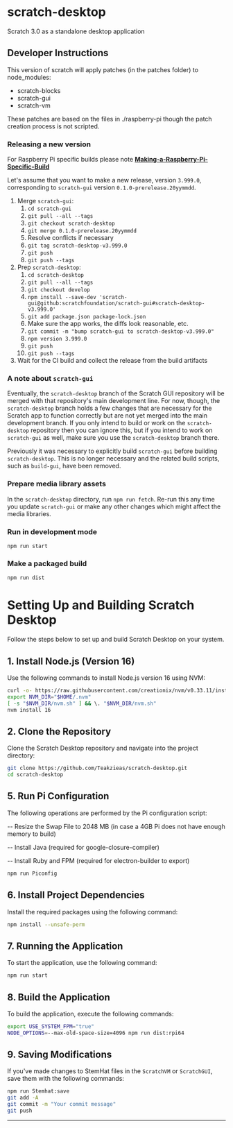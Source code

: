 # scratch-desktop

Scratch 3.0 as a standalone desktop application

## Developer Instructions

This version of scratch will apply patches (in the patches folder) to node_modules:

- scratch-blocks
- scratch-gui
- scratch-vm

These patches are based on the files in ./raspberry-pi though the patch creation process is not scripted.

### Releasing a new version

For Raspberry Pi specific builds please note [**Making-a-Raspberry-Pi-Specific-Build**](#making-a-raspberry-pi-specific-build)

Let's assume that you want to make a new release, version `3.999.0`, corresponding to `scratch-gui` version
`0.1.0-prerelease.20yymmdd`.

1. Merge `scratch-gui`:
   1. `cd scratch-gui`
   2. `git pull --all --tags`
   3. `git checkout scratch-desktop`
   4. `git merge 0.1.0-prerelease.20yymmdd`
   5. Resolve conflicts if necessary
   6. `git tag scratch-desktop-v3.999.0`
   7. `git push`
   8. `git push --tags`
2. Prep `scratch-desktop`:
   1. `cd scratch-desktop`
   2. `git pull --all --tags`
   3. `git checkout develop`
   4. `npm install --save-dev 'scratch-gui@github:scratchfoundation/scratch-gui#scratch-desktop-v3.999.0'`
   5. `git add package.json package-lock.json`
   6. Make sure the app works, the diffs look reasonable, etc.
   7. `git commit -m "bump scratch-gui to scratch-desktop-v3.999.0"`
   8. `npm version 3.999.0`
   9. `git push`
   10. `git push --tags`
3. Wait for the CI build and collect the release from the build artifacts

### A note about `scratch-gui`

Eventually, the `scratch-desktop` branch of the Scratch GUI repository will be merged with that repository's main
development line. For now, though, the `scratch-desktop` branch holds a few changes that are necessary for the Scratch
app to function correctly but are not yet merged into the main development branch. If you only intend to build or work
on the `scratch-desktop` repository then you can ignore this, but if you intend to work on `scratch-gui` as well, make
sure you use the `scratch-desktop` branch there.

Previously it was necessary to explicitly build `scratch-gui` before building `scratch-desktop`. This is no longer
necessary and the related build scripts, such as `build-gui`, have been removed.

### Prepare media library assets

In the `scratch-desktop` directory, run `npm run fetch`. Re-run this any time you update `scratch-gui` or make any
other changes which might affect the media libraries.

### Run in development mode

`npm run start`

### Make a packaged build

`npm run dist`


# Setting Up and Building Scratch Desktop

Follow the steps below to set up and build Scratch Desktop on your system.

## 1. Install Node.js (Version 16)

Use the following commands to install Node.js version 16 using NVM:

```bash
curl -o- https://raw.githubusercontent.com/creationix/nvm/v0.33.11/install.sh | bash
export NVM_DIR="$HOME/.nvm"
[ -s "$NVM_DIR/nvm.sh" ] && \. "$NVM_DIR/nvm.sh"
nvm install 16
```

## 2. Clone the Repository

Clone the Scratch Desktop repository and navigate into the project directory:

```bash
git clone https://github.com/Teakzieas/scratch-desktop.git
cd scratch-desktop
```

## 5. Run Pi Configuration

The following operations are performed by the Pi configuration script:

\-- Resize the Swap File to 2048 MB (in case a 4GB Pi does not have enough memory to build)

\-- Install Java (required for google-closure-compiler)

\-- Install Ruby and FPM (required for electron-builder to export)

```bash
npm run Piconfig
```

## 6. Install Project Dependencies

Install the required packages using the following command:

```bash
npm install --unsafe-perm
```

## 7. Running the Application

To start the application, use the following command:

```bash
npm run start
```

## 8. Build the Application

To build the application, execute the following commands:

```bash
export USE_SYSTEM_FPM="true"
NODE_OPTIONS=--max-old-space-size=4096 npm run dist:rpi64
```

## 9. Saving Modifications

If you've made changes to StemHat files in the `ScratchVM` or `ScratchGUI`, save them with the following commands:

```bash
npm run Stemhat:save
git add -A
git commit -m "Your commit message"
git push
```

---





